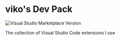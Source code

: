 # viko's Dev Pack

![Visual Studio Marketplace Version](https://img.shields.io/visual-studio-marketplace/v/viko16.dev-pack)

The collection of Visual Studio Code extensions I use